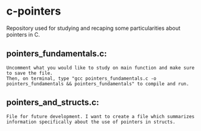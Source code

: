 # c-pointers
Repository used for studying and recaping some particularities about pointers in C.
## pointers_fundamentals.c:
    Uncomment what you would like to study on main function and make sure to save the file.
    Then, on terminal, type "gcc pointers_fundamentals.c -o pointers_fundamentals && pointers_fundamentals" to compile and run. 
## pointers_and_structs.c:
    File for future development. I want to create a file which summarizes information specifically about the use of pointers in structs.
